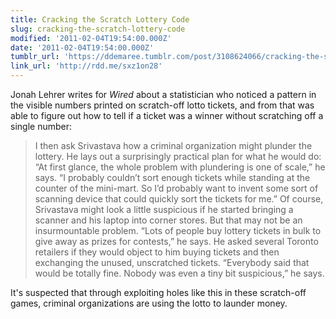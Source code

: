 ```yaml
---
title: Cracking the Scratch Lottery Code
slug: cracking-the-scratch-lottery-code
modified: '2011-02-04T19:54:00.000Z'
date: '2011-02-04T19:54:00.000Z'
tumblr_url: 'https://ddemaree.tumblr.com/post/3108624066/cracking-the-scratch-lottery-code'
link_url: 'http://rdd.me/sxz1on28'
---
```

Jonah Lehrer writes for _Wired_ about a statistician who noticed a pattern in the visible numbers printed on scratch-off lotto tickets, and from that was able to figure out how to tell if a ticket was a winner without scratching off a single number:

> I then ask Srivastava how a criminal organization might plunder the lottery. He lays out a surprisingly practical plan for what he would do: “At first glance, the whole problem with plundering is one of scale,” he says. “I probably couldn’t sort enough tickets while standing at the counter of the mini-mart. So I’d probably want to invent some sort of scanning device that could quickly sort the tickets for me.” Of course, Srivastava might look a little suspicious if he started bringing a scanner and his laptop into corner stores. But that may not be an insurmountable problem. “Lots of people buy lottery tickets in bulk to give away as prizes for contests,” he says. He asked several Toronto retailers if they would object to him buying tickets and then exchanging the unused, unscratched tickets. “Everybody said that would be totally fine. Nobody was even a tiny bit suspicious,” he says.

It's suspected that through exploiting holes like this in these scratch-off games, criminal organizations are using the lotto to launder money.
